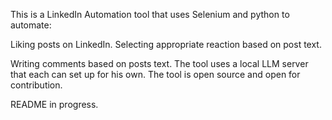 This is a LinkedIn Automation tool that uses Selenium and python to automate:

Liking posts on LinkedIn. Selecting appropriate reaction based on post text.

Writing comments based on posts text.
The tool uses a local LLM server that each can set up for his own.
The tool is open source and open for contribution.


README in progress.